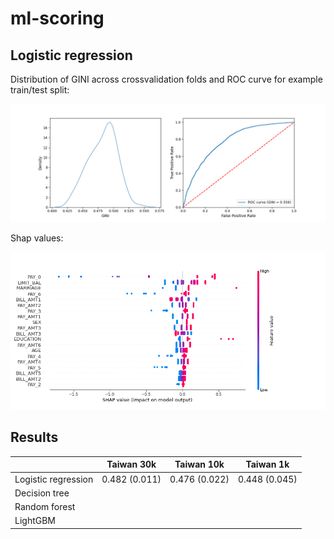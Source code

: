 # ml-scoring


## Logistic regression

Distribution of GINI across crossvalidation folds and ROC curve for example train/test split:

![img](.\Img\lr_cv_roc.png)

Shap values:

![img](.\Img\lr_shap.png)

## Results

|                      | Taiwan 30k | Taiwan 10k | Taiwan 1k |
|----------------------|------------|------------|-----------|
| Logistic regression  | 0.482 (0.011) | 0.476 (0.022) | 0.448 (0.045) |
| Decision tree        |            |            |           |
| Random forest        |            |            |           |
| LightGBM             |            |            |           |